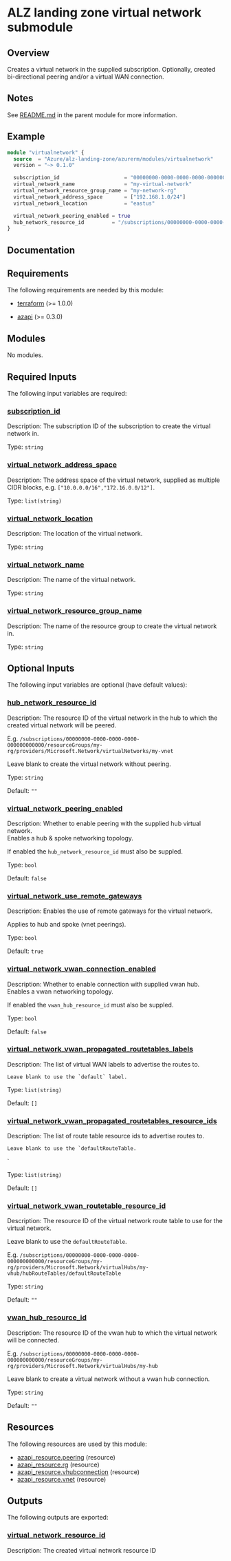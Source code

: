<!-- BEGIN_TF_DOCS -->
# ALZ landing zone virtual network submodule

## Overview

Creates a virtual network in the supplied subscription.
Optionally, created bi-directional peering and/or a virtual WAN connection.

## Notes

See [README.md](../../README.md) in the parent module for more information.

## Example

```terraform
module "virtualnetwork" {
  source  = "Azure/alz-landing-zone/azurerm/modules/virtualnetwork"
  version = "~> 0.1.0"

  subscription_id                     = "00000000-0000-0000-0000-000000000000"
  virtual_network_name                = "my-virtual-network"
  virtual_network_resource_group_name = "my-network-rg"
  virtual_network_address_space       = ["192.168.1.0/24"]
  virtual_network_location            = "eastus"

  virtual_network_peering_enabled = true
  hub_network_resource_id         = "/subscriptions/00000000-0000-0000-0000-000000000000/resourceGroups/my-hub-network-rg/providers/Microsoft.Network/virtualNetworks/my-hub-network"
}
```

## Documentation
<!-- markdownlint-disable MD033 -->

## Requirements

The following requirements are needed by this module:

- <a name="requirement_terraform"></a> [terraform](#requirement\_terraform) (>= 1.0.0)

- <a name="requirement_azapi"></a> [azapi](#requirement\_azapi) (>= 0.3.0)

## Modules

No modules.

<!-- markdownlint-disable MD013 -->
## Required Inputs

The following input variables are required:

### <a name="input_subscription_id"></a> [subscription\_id](#input\_subscription\_id)

Description: The subscription ID of the subscription to create the virtual network in.

Type: `string`

### <a name="input_virtual_network_address_space"></a> [virtual\_network\_address\_space](#input\_virtual\_network\_address\_space)

Description: The address space of the virtual network, supplied as multiple CIDR blocks, e.g. `["10.0.0.0/16","172.16.0.0/12"]`.

Type: `list(string)`

### <a name="input_virtual_network_location"></a> [virtual\_network\_location](#input\_virtual\_network\_location)

Description: The location of the virtual network.

Type: `string`

### <a name="input_virtual_network_name"></a> [virtual\_network\_name](#input\_virtual\_network\_name)

Description: The name of the virtual network.

Type: `string`

### <a name="input_virtual_network_resource_group_name"></a> [virtual\_network\_resource\_group\_name](#input\_virtual\_network\_resource\_group\_name)

Description: The name of the resource group to create the virtual network in.

Type: `string`

## Optional Inputs

The following input variables are optional (have default values):

### <a name="input_hub_network_resource_id"></a> [hub\_network\_resource\_id](#input\_hub\_network\_resource\_id)

Description: The resource ID of the virtual network in the hub to which the created virtual network will be peered.

E.g. `/subscriptions/00000000-0000-0000-0000-000000000000/resourceGroups/my-rg/providers/Microsoft.Network/virtualNetworks/my-vnet`

Leave blank to create the virtual network without peering.

Type: `string`

Default: `""`

### <a name="input_virtual_network_peering_enabled"></a> [virtual\_network\_peering\_enabled](#input\_virtual\_network\_peering\_enabled)

Description: Whether to enable peering with the supplied hub virtual network.  
Enables a hub & spoke networking topology.

If enabled the `hub_network_resource_id` must also be suppled.

Type: `bool`

Default: `false`

### <a name="input_virtual_network_use_remote_gateways"></a> [virtual\_network\_use\_remote\_gateways](#input\_virtual\_network\_use\_remote\_gateways)

Description: Enables the use of remote gateways for the virtual network.

Applies to hub and spoke (vnet peerings).

Type: `bool`

Default: `true`

### <a name="input_virtual_network_vwan_connection_enabled"></a> [virtual\_network\_vwan\_connection\_enabled](#input\_virtual\_network\_vwan\_connection\_enabled)

Description: Whether to enable connection with supplied vwan hub.  
Enables a vwan networking topology.

If enabled the `vwan_hub_resource_id` must also be suppled.

Type: `bool`

Default: `false`

### <a name="input_virtual_network_vwan_propagated_routetables_labels"></a> [virtual\_network\_vwan\_propagated\_routetables\_labels](#input\_virtual\_network\_vwan\_propagated\_routetables\_labels)

Description:     The list of virtual WAN labels to advertise the routes to.

    Leave blank to use the `default` label.

Type: `list(string)`

Default: `[]`

### <a name="input_virtual_network_vwan_propagated_routetables_resource_ids"></a> [virtual\_network\_vwan\_propagated\_routetables\_resource\_ids](#input\_virtual\_network\_vwan\_propagated\_routetables\_resource\_ids)

Description:     The list of route table resource ids to advertise routes to.

    Leave blank to use the `defaultRouteTable.
`

Type: `list(string)`

Default: `[]`

### <a name="input_virtual_network_vwan_routetable_resource_id"></a> [virtual\_network\_vwan\_routetable\_resource\_id](#input\_virtual\_network\_vwan\_routetable\_resource\_id)

Description: The resource ID of the virtual network route table to use for the virtual network.

Leave blank to use the `defaultRouteTable`.

E.g. `/subscriptions/00000000-0000-0000-0000-000000000000/resourceGroups/my-rg/providers/Microsoft.Network/virtualHubs/my-vhub/hubRouteTables/defaultRouteTable`

Type: `string`

Default: `""`

### <a name="input_vwan_hub_resource_id"></a> [vwan\_hub\_resource\_id](#input\_vwan\_hub\_resource\_id)

Description: The resource ID of the vwan hub to which the virtual network will be connected.

E.g. `/subscriptions/00000000-0000-0000-0000-000000000000/resourceGroups/my-rg/providers/Microsoft.Network/virtualHubs/my-hub`

Leave blank to create a virtual network without a vwan hub connection.

Type: `string`

Default: `""`

## Resources

The following resources are used by this module:

- [azapi_resource.peering](https://registry.terraform.io/providers/azure/azapi/latest/docs/resources/resource) (resource)
- [azapi_resource.rg](https://registry.terraform.io/providers/azure/azapi/latest/docs/resources/resource) (resource)
- [azapi_resource.vhubconnection](https://registry.terraform.io/providers/azure/azapi/latest/docs/resources/resource) (resource)
- [azapi_resource.vnet](https://registry.terraform.io/providers/azure/azapi/latest/docs/resources/resource) (resource)

## Outputs

The following outputs are exported:

### <a name="output_virtual_network_resource_id"></a> [virtual\_network\_resource\_id](#output\_virtual\_network\_resource\_id)

Description: The created virtual network resource ID

<!-- markdownlint-enable -->

<!-- END_TF_DOCS -->